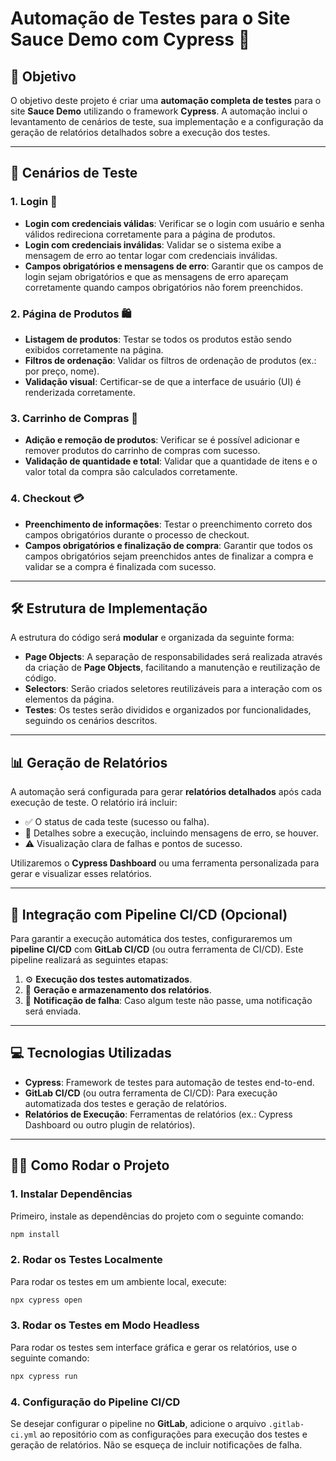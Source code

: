# Automação de Testes para o Site Sauce Demo com Cypress 🚀

## 🎯 Objetivo

O objetivo deste projeto é criar uma **automação completa de testes** para o site **Sauce Demo** utilizando o framework **Cypress**. A automação inclui o levantamento de cenários de teste, sua implementação e a configuração da geração de relatórios detalhados sobre a execução dos testes.

---

## 📝 Cenários de Teste

### 1. **Login** 🔑
- **Login com credenciais válidas**: Verificar se o login com usuário e senha válidos redireciona corretamente para a página de produtos.
- **Login com credenciais inválidas**: Validar se o sistema exibe a mensagem de erro ao tentar logar com credenciais inválidas.
- **Campos obrigatórios e mensagens de erro**: Garantir que os campos de login sejam obrigatórios e que as mensagens de erro apareçam corretamente quando campos obrigatórios não forem preenchidos.

### 2. **Página de Produtos** 🛍️
- **Listagem de produtos**: Testar se todos os produtos estão sendo exibidos corretamente na página.
- **Filtros de ordenação**: Validar os filtros de ordenação de produtos (ex.: por preço, nome).
- **Validação visual**: Certificar-se de que a interface de usuário (UI) é renderizada corretamente.

### 3. **Carrinho de Compras** 🛒
- **Adição e remoção de produtos**: Verificar se é possível adicionar e remover produtos do carrinho de compras com sucesso.
- **Validação de quantidade e total**: Validar que a quantidade de itens e o valor total da compra são calculados corretamente.

### 4. **Checkout** 💳
- **Preenchimento de informações**: Testar o preenchimento correto dos campos obrigatórios durante o processo de checkout.
- **Campos obrigatórios e finalização de compra**: Garantir que todos os campos obrigatórios sejam preenchidos antes de finalizar a compra e validar se a compra é finalizada com sucesso.

---

## 🛠️ Estrutura de Implementação

A estrutura do código será **modular** e organizada da seguinte forma:

- **Page Objects**: A separação de responsabilidades será realizada através da criação de **Page Objects**, facilitando a manutenção e reutilização de código.
- **Selectors**: Serão criados seletores reutilizáveis para a interação com os elementos da página.
- **Testes**: Os testes serão divididos e organizados por funcionalidades, seguindo os cenários descritos.

---

## 📊 Geração de Relatórios

A automação será configurada para gerar **relatórios detalhados** após cada execução de teste. O relatório irá incluir:

- ✅ O status de cada teste (sucesso ou falha).
- 📝 Detalhes sobre a execução, incluindo mensagens de erro, se houver.
- ⚠️ Visualização clara de falhas e pontos de sucesso.

Utilizaremos o **Cypress Dashboard** ou uma ferramenta personalizada para gerar e visualizar esses relatórios.

---

## 🚀 Integração com Pipeline CI/CD (Opcional)

Para garantir a execução automática dos testes, configuraremos um **pipeline CI/CD** com **GitLab CI/CD** (ou outra ferramenta de CI/CD). Este pipeline realizará as seguintes etapas:

1. ⚙️ **Execução dos testes automatizados**.
2. 📑 **Geração e armazenamento dos relatórios**.
3. 📲 **Notificação de falha**: Caso algum teste não passe, uma notificação será enviada.

---

## 💻 Tecnologias Utilizadas

- **Cypress**: Framework de testes para automação de testes end-to-end.
- **GitLab CI/CD** (ou outra ferramenta de CI/CD): Para execução automatizada dos testes e geração de relatórios.
- **Relatórios de Execução**: Ferramentas de relatórios (ex.: Cypress Dashboard ou outro plugin de relatórios).

---

## 🏃‍♂️ Como Rodar o Projeto

### 1. **Instalar Dependências**

Primeiro, instale as dependências do projeto com o seguinte comando:

```bash
npm install
```

### 2. **Rodar os Testes Localmente**

Para rodar os testes em um ambiente local, execute:

```bash
npx cypress open
```

### 3. **Rodar os Testes em Modo Headless**

Para rodar os testes sem interface gráfica e gerar os relatórios, use o seguinte comando:

```bash
npx cypress run
```

### 4. **Configuração do Pipeline CI/CD**

Se desejar configurar o pipeline no **GitLab**, adicione o arquivo `.gitlab-ci.yml` ao repositório com as configurações para execução dos testes e geração de relatórios. Não se esqueça de incluir notificações de falha.
